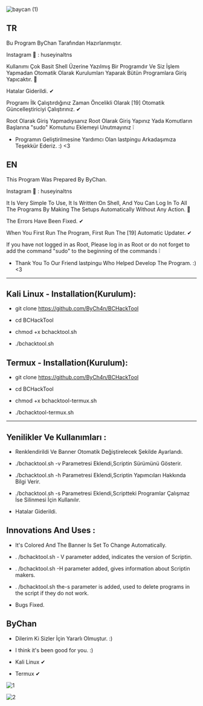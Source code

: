 ![baycan (1)](https://user-images.githubusercontent.com/67187998/96374988-df9b9900-117e-11eb-9ade-9436c2859707.png)

TR
--
Bu Program ByChan Tarafından Hazırlanmıştır.

Instagram 📸 : huseyinaltns

Kullanımı Çok Basit Shell Üzerine Yazılmış Bir Programdır Ve Siz İşlem Yapmadan Otomatik Olarak Kurulumları Yaparak Bütün Programlara Giriş Yapıcaktır. 💯

Hatalar Giderildi. ✔

Programı İlk Çalıştırdığınız Zaman Öncelikli Olarak [19] Otomatik Güncelleştiriciyi Çalıştırınız. ✔

Root Olarak Giriş Yapmadıysanız Root Olarak Giriş Yapınız Yada Komutların Başlarına "sudo" Komutunu Eklemeyi Unutmayınız ❕

- Programın Geliştirilmesine Yardımcı Olan lastpingu Arkadaşımıza Teşekkür Ederiz. :) <3

EN
--
This Program Was Prepared By ByChan.

Instagram 📸 : huseyinaltns

It Is Very Simple To Use, It Is Written On Shell, And You Can Log In To All The Programs By Making The Setups Automatically Without Any Action. 💯

The Errors Have Been Fixed. ✔

When You First Run The Program, First Run The [19] Automatic Updater. ✔

If you have not logged in as Root, Please log in as Root or do not forget to add the command "sudo" to the beginning of the commands ❕

- Thank You To Our Friend lastpingu Who Helped Develop The Program. :) <3

--------------------------------------------------------------------------

Kali Linux - Installation(Kurulum):
--
- git clone https://github.com/ByCh4n/BCHackTool

- cd BCHackTool

- chmod +x bchacktool.sh

- ./bchacktool.sh

Termux - Installation(Kurulum):
--
- git clone https://github.com/ByCh4n/BCHackTool

- cd BCHackTool

- chmod +x bchacktool-termux.sh

- ./bchacktool-termux.sh

--------------------------------------------------------------------------

Yenilikler Ve Kullanımları :
----
- Renklendirildi Ve Banner Otomatik Değiştirelecek Şekilde Ayarlandı.

- ./bchacktool.sh -v Parametresi Eklendi,Scriptin Sürümünü Gösterir.

- ./bchacktool.sh -h Parametresi Eklendi,Scriptin Yapımcıları Hakkında Bilgi Verir.

- ./bchacktool.sh -s Parametresi Eklendi,Scriptteki Programlar Çalışmaz İse Silinmesi İçin Kullanılır.

- Hatalar Giderildi.

Innovations And Uses :
----
- It's Colored And The Banner Is Set To Change Automatically.

- . /bchacktool.sh - V parameter added, indicates the version of Scriptin.

- . /bchacktool.sh -H parameter added, gives information about Scriptin makers.

- . /bchacktool.sh the-s parameter is added, used to delete programs in the script if they do not work.

- Bugs Fixed.

ByChan
---

- Dilerim Ki Sizler İçin Yararlı Olmuştur. :)

- I think it's been good for you. :)

- Kali Linux ✔

- Termux ✔

![1](https://user-images.githubusercontent.com/67187998/89713271-5b1ee400-d99f-11ea-8bf1-e364204e736d.PNG)

![2](https://user-images.githubusercontent.com/67187998/89713272-5c501100-d99f-11ea-8bbd-5a1eed3c9fbf.PNG)
